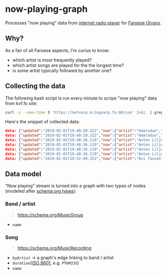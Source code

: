 # now-playing-graph
Processes "now playing" data from [internet radio player](https://kvf.fo/popout/widget) for [Faroese Útvarp](https://kvf.fo/forsida/english).

## Why?

As a fan of all Faroese aspects, I'm curius to know:

* which artist is most frequently played?
* which artist songs are played for the the longest time?
* is some artist typically followed by another one?

## Collecting the data

The following bash script is run every minute to scripe "now playing" data from kvf.fo site:

```bash
curl -s --max-time 3 'https://netvarp.kringvarp.fo:80/sse' 2>&1  | grep data >> ~/kvf.log
```

Here's the snippet of collected data:

```json
data: {"updated":"2019-02-01T19:40:20.322","now":{"artist":"Hamradun","title":"Sinklars vísa","start":"2019-02-01T19:40:18.839"},"next":{"artist":"Anton Liljedahl","title":"Vónarsjón","start":"2019-02-01T19:48:35.668"}}
data: {"updated":"2019-02-01T19:40:20.322","now":{"artist":"Hamradun","title":"Sinklars vísa","start":"2019-02-01T19:40:18.839"},"next":{"artist":"Anton Liljedahl","title":"Vónarsjón","start":"2019-02-01T19:48:35.668"}}
data: {"updated":"2019-02-01T19:48:36.119","now":{"artist":"Anton Liljedahl","title":"Vónarsjón","start":"2019-02-01T19:48:34.228"},"next":{"artist":"Evi Tausen","title":"Neon Moon","start":"2019-02-01T19:52:56.924"}}
data: {"updated":"2019-02-01T19:48:36.119","now":{"artist":"Anton Liljedahl","title":"Vónarsjón","start":"2019-02-01T19:48:34.228"},"next":{"artist":"Evi Tausen","title":"Neon Moon","start":"2019-02-01T19:52:56.924"}}
data: {"updated":"2019-02-01T19:48:36.119","now":{"artist":"Anton Liljedahl","title":"Vónarsjón","start":"2019-02-01T19:48:34.228"},"next":{"artist":"Evi Tausen","title":"Neon Moon","start":"2019-02-01T19:52:56.924"}}
data: {"updated":"2019-02-01T19:48:36.119","now":{"artist":"Anton Liljedahl","title":"Vónarsjón","start":"2019-02-01T19:48:34.228"},"next":{"artist":"Evi Tausen","title":"Neon Moon","start":"2019-02-01T19:52:56.924"}}
data: {"updated":"2019-02-01T19:52:49.352","now":{"artist":"Evi Tausen","title":"Neon Moon","start":"2019-02-01T19:52:47.664"},"next":{"artist":"Arnold Ludvig Sextet","title":"Miles Beyond","start":"2019-02-01T19:56:42.840"}}
```

## Data model

"Now playing" stream is turned into a graph with two types of nodes (modeled after [schema.org types](https://schema.org/)):

### Band / artist
> https://schema.org/MusicGroup

* `name`

### Song
> https://schema.org/MusicRecording

* `byArtist` -> a graph's edge linking to band / artist
* `duration`([ISO 8601](https://en.wikipedia.org/wiki/ISO_8601#Durations), e.g. `PT6M33S`)
* `name`
